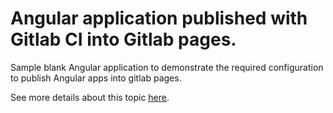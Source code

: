 # Angular application published with Gitlab CI into Gitlab pages.

Sample blank Angular application to demonstrate 
the required configuration to publish Angular apps 
into gitlab pages.

See more details about this topic 
[here](
https://blog.grayraccoon.com/publishing-angular-apps-for-free-using-gitlab-pages/
).
